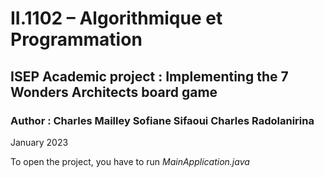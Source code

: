 # II.1102 – Algorithmique et Programmation 
## ISEP Academic project : Implementing the 7 Wonders Architects board game
### Author : Charles Mailley Sofiane Sifaoui Charles Radolanirina

January 2023

To open the project, you have to run _MainApplication.java_

